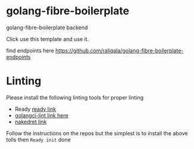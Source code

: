 # golang-fibre-boilerplate

golang-fibre-boilerplate backend  

Click use this template and use it.

find endpoints here https://github.com/raliqala/golang-fibre-boilerplate-endpoints


# Linting

Please install the following linting tools for proper linting

* Ready [ready link](https://github.com/lewislbr/ready)
* [golangci-lint link here](https://github.com/golangci/golangci-lint)
* [nakedret link](https://github.com/alexkohler/nakedret)

Follow the instructions on the repos but the simplest is to install the above tolls then ```Ready init``` done

